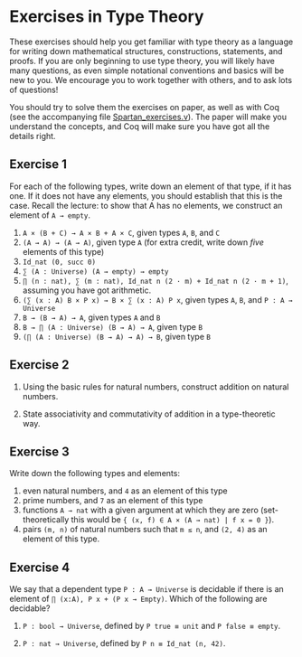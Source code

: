 # Exercises in Type Theory

These exercises should help you get familiar with type theory as a language for
writing down mathematical structures, constructions, statements, and proofs. If
you are only beginning to use type theory, you will likely have many questions,
as even simple notational conventions and basics will be new to you. We
encourage you to work together with others, and to ask lots of questions!

You should try to solve them the exercises on paper, as well as with Coq (see
the accompanying file [Spartan_exercises.v](./Spartan_exercises.v)). The paper
will make you understand the concepts, and Coq will make sure you have got all
the details right.

## Exercise 1

For each of the following types, write down an element of that type, if it has
one. If it does not have any elements, you should establish that this is the
case. Recall the lecture: to show that A has no elements, we construct an
element of `A → empty`.

1. `A × (B + C) → A × B + A × C`, given types `A`, `B`, and `C`
2. `(A → A) → (A → A)`, given type `A` (for extra credit, write down *five* elements of this type)
3. `Id_nat (0, succ 0)`
4. `∑ (A : Universe) (A → empty) → empty`
5. `∏ (n : nat), ∑ (m : nat), Id_nat n (2 · m) + Id_nat n (2 · m + 1)`, assuming you have got arithmetic.
6. `(∑ (x : A) B × P x) → B × ∑ (x : A) P x`, given types `A`, `B`, and `P : A → Universe`
7. `B → (B → A) → A`, given types `A` and `B`
8. `B → ∏ (A : Universe) (B → A) → A`, given type `B`
9. `(∏ (A : Universe) (B → A) → A) → B`, given type `B`

## Exercise 2

1. Using the basic rules for natural numbers, construct addition on natural numbers.

2. State associativity and commutativity of addition in a type-theoretic way.

## Exercise 3

Write down the following types and elements:

1. even natural numbers, and `4` as an element of this type
2. prime numbers, and `7` as an element of this type
3. functions `A → nat` with a given argument at which they are zero
   (set-theoretically this would be `{ (x, f) ∈ A × (A → nat) | f x = 0 }`).
4. pairs `(m, n)` of natural numbers such that `m ≤ n`, and `(2, 4)` as an element of
   this type.

## Exercise 4

We say that a dependent type `P : A → Universe` is decidable if there is an element of
`∏ (x:A), P x + (P x → Empty)`. Which of the following are decidable?

1. `P : bool → Universe`, defined by `P true ≡ unit` and `P false ≡ empty`.

2. `P : nat → Universe`, defined by `P n ≡ Id_nat (n, 42)`.
